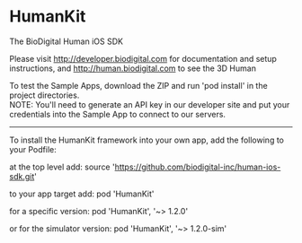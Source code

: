 # HumanKit
The BioDigital Human iOS SDK

Please visit http://developer.biodigital.com for documentation and setup instructions, and http://human.biodigital.com to see the 3D Human

To test the Sample Apps, download the ZIP and run 'pod install' in the project directories.  
NOTE: You'll need to generate an API key in our developer site and put your credentials into the Sample App to connect to our servers.

<hr>

To install the HumanKit framework into your own app, add the following to your Podfile:

at the top level add:
source 'https://github.com/biodigital-inc/human-ios-sdk.git'

to your app target add:
pod 'HumanKit'

for a specific version:
pod 'HumanKit', '~> 1.2.0'

or for the simulator version:
pod 'HumanKit', '~> 1.2.0-sim'
